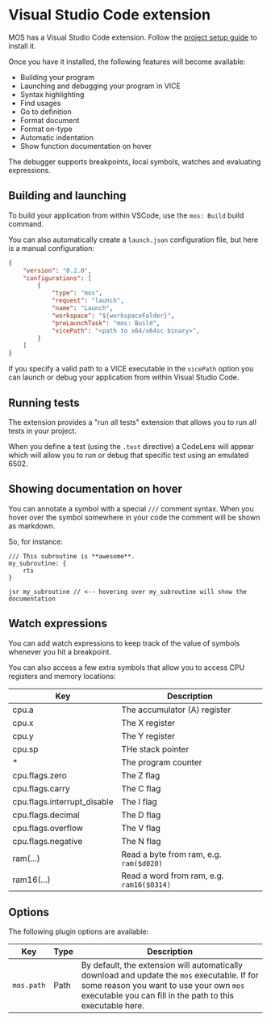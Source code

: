 # Visual Studio Code extension

MOS has a Visual Studio Code extension. Follow the [project setup guide](../#visual-studio-code-extension) to install it.

Once you have it installed, the following features will become available:
* Building your program
* Launching and debugging your program in VICE
* Syntax highlighting
* Find usages
* Go to definition
* Format document
* Format on-type
* Automatic indentation
* Show function documentation on hover

The debugger supports breakpoints, local symbols, watches and evaluating expressions.

## Building and launching
To build your application from within VSCode, use the `mos: Build` build command.

You can also automatically create a `launch.json` configuration file, but here is a manual configuration:

```json
{
    "version": "0.2.0",
    "configurations": [
        {
            "type": "mos",
            "request": "launch",
            "name": "Launch",
            "workspace": "${workspaceFolder}",
            "preLaunchTask": "mos: Build",
            "vicePath": "<path to x64/x64sc binary>",
        }
    ]
}
```

If you specify a valid path to a VICE executable in the `vicePath` option you can launch or debug your application from within Visual Studio Code.

## Running tests
The extension provides a "run all tests" extension that allows you to run all tests in your project.

When you define a test (using the `.test` directive) a CodeLens will appear which will allow you to run or debug that specific test using an emulated 6502.

## Showing documentation on hover
You can annotate a symbol with a special `///` comment syntax. When you hover over the symbol somewhere in your code the comment will be shown as markdown.

So, for instance:
```asm6502
/// This subroutine is **awesome**.
my_subroutine: {
    rts
}

jsr my_subroutine // <-- hovering over my_subroutine will show the documentation
```

## Watch expressions
You can add watch expressions to keep track of the value of symbols whenever you hit a breakpoint.

You can also access a few extra symbols that allow you to access CPU registers and memory locations:

| Key | Description |
| --- | ----------- |
| cpu.a | The accumulator (A) register |
| cpu.x | The X register |
| cpu.y | The Y register |
| cpu.sp | THe stack pointer |
| * | The program counter |
| cpu.flags.zero | The Z flag |
| cpu.flags.carry | The C flag |
| cpu.flags.interrupt_disable | The I flag |
| cpu.flags.decimal | The D flag |
| cpu.flags.overflow | The V flag |
| cpu.flags.negative | The N flag |
| ram(...) | Read a byte from ram, e.g. `ram($d020)` |
| ram16(...) | Read a word from ram, e.g. `ram16($0314)` |

## Options
The following plugin options are available:

| Key | Type | Description |
| --- | ---- | ----------- |
| `mos.path` | Path | By default, the extension will automatically download and update the `mos` executable. If for some reason you want to use your own `mos` executable you can fill in the path to this executable here. |